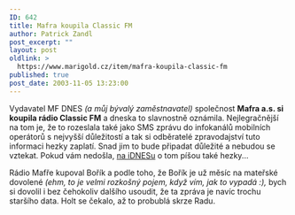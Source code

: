 ```yaml
---
ID: 642
title: Mafra koupila Classic FM
author: Patrick Zandl
post_excerpt: ""
layout: post
oldlink: >
  https://www.marigold.cz/item/mafra-koupila-classic-fm
published: true
post_date: 2003-11-05 13:23:00
---
```

<p>
Vydavatel MF DNES <EM>(a můj bývalý zaměstnavatel)</EM> společnost <STRONG>Mafra a.s. si koupila rádio Classic FM</STRONG> a dneska to slavnostně oznámila. Nejlegračnější na tom je, že to rozeslala také jako SMS&#160;zprávu do infokanálů mobilních operátorů s nejvyšší důležitostí a tak si odběratelé zpravodajství tuto informaci hezky zaplatí. Snad jim to bude připadat důležité a nebudou se vztekat. Pokud vám nedošla, <A href="http://zpravy.idnes.cz/domaci.asp?r=domaci&amp;c=A031105_120534_domaci_mhk" target=_blank>na iDNESu</A> o tom píšou také hezky...</p>

<p>
Rádio Mafře kupoval Bořík a podle toho, že Bořík je už měsíc na mateřské dovolené <EM>(ehm, to je velmi rozkošný pojem, když vím, jak to vypadá :),</EM> bych si dovolil i bez čehokoliv dalšího usoudit, že ta zpráva je navíc trochu staršího data. Holt se čekalo, až to probublá skrze Radu. </p>
